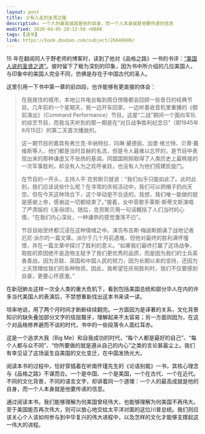 ```yaml
---
layout: post
title: 少有人走的圣贤之路
description: 一个人的最高成就是他的自身，而一个人本身就是他要传递的信息
modified: 2020-04-05 20:12:50 +0800
tags: [读书]
link: https://book.douban.com/subject/26846606/
---
```


15 年在翻阅同人于野老师的博客时，读到了他对《品格之路》一书的书评：[“美国人说的圣贤之道”](https://www.geekonomics10000.com/926)。彼时留下了极为深刻的印象，因为书中所介绍的几位美国人，与印象中的美国人完全不同，仿佛是存在于中国古代的圣人。

这里引用一下书中第一章的前四段，也许能够有更直接的体会：

> 在我居住的城市，本地公共电台每到周日傍晚都会回顾一些昔日的经典节目。几年前的一个星期天，我一边开车回家，一边听着收音机里重播的《御前演出》（Command Performance）节目。这是“二战”期间一个面向军队的综艺节目，而我当天听到的那一期是在“对日战争胜利纪念日”（即1945年8月15日）的第二天首次播放的。
>
> 这一期节目的嘉宾有弗兰克·辛纳特拉、玛琳·黛德丽、加里·格兰特、贝蒂·戴维斯等人，他们都是当时显赫的名流，但是令人最难以忘怀的，是节目中表现出来的那种谦虚又不张扬的基调。同盟国刚刚取得了人类历史上最辉煌的一次军事胜利，却没有人为之欢呼雀跃，也没有人为他们搭建凯旋门。
>
> 在节目的一开头，主持人平·克劳斯贝就说：“我们似乎只能如此了。此时此刻，我们应该说些什么呢？在寻常的庆祝活动中，我们可以把帽子扔向天空。但在今天这种场合下，这个举动是不合适的。我想，我们唯一能做的就是感谢上帝，感谢这一切都结束了。”接着，女中音歌手莱斯·斯蒂文斯演唱了严肃版的《圣母颂》。随后，克劳斯贝用一句话概括了人们当时的心情，“在我们内心深处，一种谦恭的感觉激荡不已”。
>
> 节目自始至终都沉浸在这种情绪之中。演员布吉斯·梅迪斯朗诵了战地记者厄尼·派尔的一篇文章。派尔于几个月前遇难，但他对最终的胜利满怀憧憬，并在一篇文章中探讨了胜利的意义。“如果我们最终打赢了这场战争，取胜的原因绝不是造物主赋予了我们更优秀的品质，而是因为我们的士兵英勇善战，因为苏联、英国和中国人民的努力，因为长期以来的坚持，还因为上天馈赠给我们的各种物资。因此，我希望在庆祝胜利时，我们不仅要感到自豪，更要心怀感激。”

在新冠肺炎这样一次全人类的重大危机下，看到包括美国总统和部分华人在内的许多当代美国人的表演后，不禁想重新找出这本书来读一读。

坦率地说，用了两个月时间才断断续续翻完。一方面因为是译著的关系，文化背景知识的缺失叠加部分文字的佶屈聱牙，理解起来不太容易；另一方面则因为，在这个对品格修养避而不谈的时代，书中的一些段落令人面红耳赤。

这是一个追求大我（Big Me）和自我成功的时代，“每个人都是最好的自己”、“每个人都与众不同”、“你所要做的就是遵从自己的内心”之类的言论甚嚣尘上。我们有幸见证了这场诞生自美国的文化变迁，在中国发扬光大。

阅读本书的过程中，恰好穿插着在听南怀瑾先生的《论语别裁》一书，其核心理念与《品格之路》不谋而合。一个是中国、一个是美国，一个在古代、一个在近代。不同的文化背景，不同的语言文字，却讲着同一个道理：一个人的最高成就是他的自身，而一个人本身就是他要传递的信息。

通过阅读本书，我们能够理解为何美国曾经伟大，也能够理解为何美国不再伟大。至于美国能否再次伟大，则可以放心地交给太平洋对面的这位川普总统。我们则应该关心个人该如何参与到中华复兴的伟大进程中，以及怎样的文化才能够支撑起这一伟大的进程。
